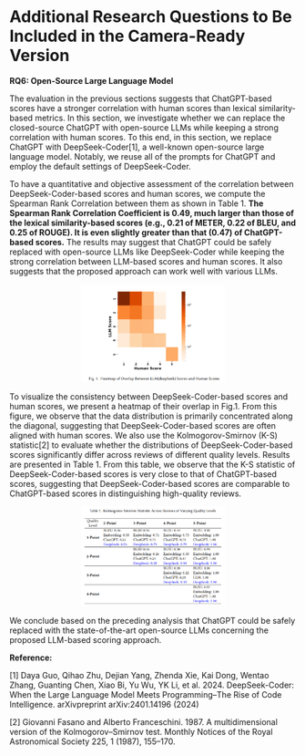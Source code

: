 # Additional Research Questions to Be Included in the Camera-Ready Version

**RQ6: Open-Source Large Language Model**

The evaluation in the previous sections suggests that ChatGPT-based scores have a stronger correlation with human scores than lexical similarity-based metrics. In this section, we investigate whether we can replace the closed-source ChatGPT with open-source LLMs while keeping a strong correlation with human scores. To this end, in this section, we replace ChatGPT with DeepSeek-Coder[1], a well-known open-source large language model. Notably, we reuse all of the prompts for ChatGPT and employ the default settings of DeepSeek-Coder. 


To have a quantitative and objective assessment of the correlation between DeepSeek-Coder-based scores and human scores, we compute the Spearman Rank Correlation between them as shown in Table 1. **The Spearman Rank Correlation Coefficient is 0.49, much larger than those of the lexical similarity-based scores (e.g., 0.21 of METER, 0.22 of BLEU, and 0.25 of ROUGE). It is even slightly greater than that (0.47) of ChatGPT-based scores.** The results may suggest that ChatGPT could be safely replaced with open-source LLMs like DeepSeek-Coder while keeping the strong correlation between LLM-based scores and human scores. It also suggests that the proposed approach can work well with various LLMs. 


<p align = "center">    
<img  src="./fig/RQ6-1.png" width=50% />
</p>

To visualize the consistency between DeepSeek-Coder-based scores and human scores, we present a heatmap of their overlap in Fig.1. From this figure, we observe that the data distribution is primarily concentrated along the diagonal, suggesting that DeepSeek-Coder-based scores are often aligned with human scores. We also use the Kolmogorov-Smirnov (K-S) statistic[2] to evaluate whether the distributions of DeepSeek-Coder-based scores significantly differ across reviews of different quality levels. Results are presented in Table 1. From this table, we observe that the K-S statistic of DeepSeek-Coder-based scores is very close to that of ChatGPT-based scores, suggesting that DeepSeek-Coder-based scores are comparable to ChatGPT-based scores in distinguishing high-quality reviews.


<p align = "center">    
<img  src="./fig/RQ6-2.png" width=50% />
</p>

We conclude based on the preceding analysis that ChatGPT could be safely replaced with the state-of-the-art open-source LLMs concerning the proposed LLM-based scoring approach. 



**Reference:**

[1] Daya Guo, Qihao Zhu, Dejian Yang, Zhenda Xie, Kai Dong, Wentao Zhang, Guanting Chen, Xiao Bi, Yu Wu, YK Li, et al. 2024. DeepSeek-Coder: When the Large Language Model Meets Programming–The Rise of Code Intelligence. arXivpreprint arXiv:2401.14196 (2024)

[2] Giovanni Fasano and Alberto Franceschini. 1987. A multidimensional version of the Kolmogorov–Smirnov test. Monthly Notices of the Royal Astronomical Society 225, 1 (1987), 155–170.
